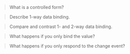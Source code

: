 > What is a controlled form?

> Describe 1-way data binding.

> Compare and contrast 1- and 2-way data binding.

> What happens if you only bind the value?

> What happens if you only respond to the change event?

